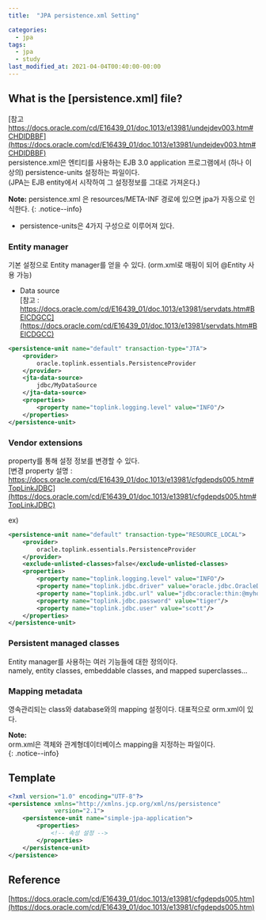 ```yaml
---
title:  "JPA persistence.xml Setting"

categories: 
  - jpa
tags:
  - jpa
  - study
last_modified_at: 2021-04-04T00:40:00-00:00
---
```


## What is the [persistence.xml] file?
[참고 https://docs.oracle.com/cd/E16439_01/doc.1013/e13981/undejdev003.htm#CHDIDBBF](https://docs.oracle.com/cd/E16439_01/doc.1013/e13981/undejdev003.htm#CHDIDBBF)   
persistence.xml은 엔티티를 사용하는 EJB 3.0 application 프로그램에서 (하나 이상의) persistence-units 설정하는 파일이다.    
(JPA는 EJB entity에서 시작하여 그 설정정보를 그대로 가져온다.)    

**Note:** 
persistence.xml 은 resources/META-INF 경로에 있으면 jpa가 자동으로 인식한다.
{: .notice--info}   

* persistence-units은 4가지 구성으로 이루어져 있다.

### Entity manager
기본 설정으로 Entity manager를 얻을 수 있다. (orm.xml로 매핑이 되어 @Entity 사용 가능)
* Data source   
[참고 : https://docs.oracle.com/cd/E16439_01/doc.1013/e13981/servdats.htm#BEICDGCC](https://docs.oracle.com/cd/E16439_01/doc.1013/e13981/servdats.htm#BEICDGCC)   

``` xml
<persistence-unit name="default" transaction-type="JTA">
    <provider>
        oracle.toplink.essentials.PersistenceProvider
    </provider>
    <jta-data-source>
        jdbc/MyDataSource
    </jta-data-source>
    <properties>
        <property name="toplink.logging.level" value="INFO"/>
    </properties>
</persistence-unit>
```

### Vendor extensions   
property를 통해 설정 정보를 변경할 수 있다.   
[변경 property 설명 : https://docs.oracle.com/cd/E16439_01/doc.1013/e13981/cfgdepds005.htm#TopLinkJDBC](https://docs.oracle.com/cd/E16439_01/doc.1013/e13981/cfgdepds005.htm#TopLinkJDBC)   
  
ex)  
``` xml
<persistence-unit name="default" transaction-type="RESOURCE_LOCAL">
    <provider>
        oracle.toplink.essentials.PersistenceProvider
    </provider>
    <exclude-unlisted-classes>false</exclude-unlisted-classes>
    <properties>
        <property name="toplink.logging.level" value="INFO"/>
        <property name="toplink.jdbc.driver" value="oracle.jdbc.OracleDriver"/>
        <property name="toplink.jdbc.url" value="jdbc:oracle:thin:@myhost:l521:MYSID"/>
        <property name="toplink.jdbc.password" value="tiger"/>
        <property name="toplink.jdbc.user" value="scott"/>
    </properties>
</persistence-unit>
```
### Persistent managed classes   
Entity manager를 사용하는 여러 기능들에 대한 정의이다.   
namely, entity classes, embeddable classes, and mapped superclasses...     

### Mapping metadata   
영속관리되는 class와 database와의 mapping 설정이다. 대표적으로 orm.xml이 있다.   

**Note:**   
orm.xml은 객체와 관계형데이터베이스 mapping을 지정하는 파일이다.   
{: .notice--info}

## Template
```xml
<?xml version="1.0" encoding="UTF-8"?>
<persistence xmlns="http://xmlns.jcp.org/xml/ns/persistence"
             version="2.1">
    <persistence-unit name="simple-jpa-application">
        <properties>
            <!-- 속성 설정 -->
        </properties>
    </persistence-unit>
</persistence>
```
    


## Reference

[https://docs.oracle.com/cd/E16439_01/doc.1013/e13981/cfgdepds005.htm](https://docs.oracle.com/cd/E16439_01/doc.1013/e13981/cfgdepds005.htm)     


